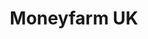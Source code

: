 ---
blog: https://blog.moneyfarm.com/en
facebook: https://facebook.com/moneyfarmUK
linkedin: https://linkedin.com/company/moneyfarm
logohandle: moneyfarm
sort: moneyfarm
title: Moneyfarm UK
twitter: https://x.com/moneyarmUK
website: https://www.moneyfarm.com/uk/
---